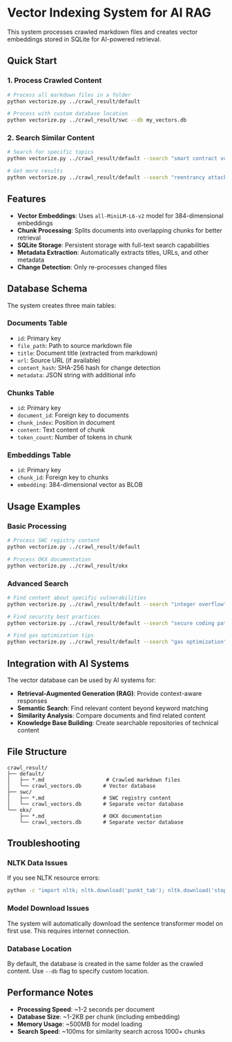 # Vector Indexing System for AI RAG

This system processes crawled markdown files and creates vector embeddings stored in SQLite for AI-powered retrieval.

## Quick Start

### 1. Process Crawled Content
```bash
# Process all markdown files in a folder
python vectorize.py ../crawl_result/default

# Process with custom database location
python vectorize.py ../crawl_result/swc --db my_vectors.db
```

### 2. Search Similar Content
```bash
# Search for specific topics
python vectorize.py ../crawl_result/default --search "smart contract vulnerability"

# Get more results
python vectorize.py ../crawl_result/default --search "reentrancy attack" --top-k 5
```

## Features

- **Vector Embeddings**: Uses `all-MiniLM-L6-v2` model for 384-dimensional embeddings
- **Chunk Processing**: Splits documents into overlapping chunks for better retrieval
- **SQLite Storage**: Persistent storage with full-text search capabilities
- **Metadata Extraction**: Automatically extracts titles, URLs, and other metadata
- **Change Detection**: Only re-processes changed files

## Database Schema

The system creates three main tables:

### Documents Table
- `id`: Primary key
- `file_path`: Path to source markdown file
- `title`: Document title (extracted from markdown)
- `url`: Source URL (if available)
- `content_hash`: SHA-256 hash for change detection
- `metadata`: JSON string with additional info

### Chunks Table
- `id`: Primary key
- `document_id`: Foreign key to documents
- `chunk_index`: Position in document
- `content`: Text content of chunk
- `token_count`: Number of tokens in chunk

### Embeddings Table
- `id`: Primary key
- `chunk_id`: Foreign key to chunks
- `embedding`: 384-dimensional vector as BLOB

## Usage Examples

### Basic Processing
```bash
# Process SWC registry content
python vectorize.py ../crawl_result/default

# Process OKX documentation
python vectorize.py ../crawl_result/okx
```

### Advanced Search
```bash
# Find content about specific vulnerabilities
python vectorize.py ../crawl_result/default --search "integer overflow"

# Find security best practices
python vectorize.py ../crawl_result/default --search "secure coding patterns"

# Find gas optimization tips
python vectorize.py ../crawl_result/default --search "gas optimization"
```

## Integration with AI Systems

The vector database can be used by AI systems for:
- **Retrieval-Augmented Generation (RAG)**: Provide context-aware responses
- **Semantic Search**: Find relevant content beyond keyword matching
- **Similarity Analysis**: Compare documents and find related content
- **Knowledge Base Building**: Create searchable repositories of technical content

## File Structure

```
crawl_result/
├── default/
│   ├── *.md                    # Crawled markdown files
│   └── crawl_vectors.db       # Vector database
├── swc/
│   ├── *.md                   # SWC registry content
│   └── crawl_vectors.db       # Separate vector database
└── okx/
    ├── *.md                   # OKX documentation
    └── crawl_vectors.db       # Separate vector database
```

## Troubleshooting

### NLTK Data Issues
If you see NLTK resource errors:
```bash
python -c "import nltk; nltk.download('punkt_tab'); nltk.download('stopwords')"
```

### Model Download Issues
The system will automatically download the sentence transformer model on first use. This requires internet connection.

### Database Location
By default, the database is created in the same folder as the crawled content. Use `--db` flag to specify custom location.

## Performance Notes

- **Processing Speed**: ~1-2 seconds per document
- **Database Size**: ~1-2KB per chunk (including embedding)
- **Memory Usage**: ~500MB for model loading
- **Search Speed**: ~100ms for similarity search across 1000+ chunks
